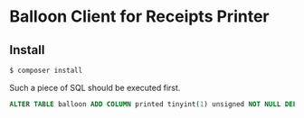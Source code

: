 # Balloon Client for Receipts Printer

## Install

```bash
$ composer install
```

Such a piece of SQL should be executed first.

```sql
ALTER TABLE balloon ADD COLUMN printed tinyint(1) unsigned NOT NULL DEFAULT '0' COMMENT 'Has been printed?';
```
